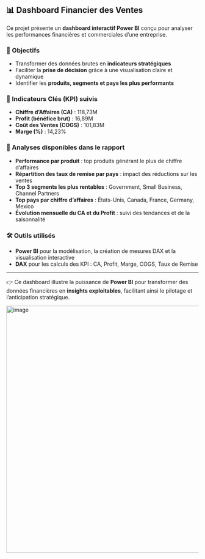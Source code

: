 ## 📊 Dashboard Financier des Ventes

Ce projet présente un **dashboard interactif Power BI** conçu pour analyser les performances financières et commerciales d’une entreprise.

### 🎯 Objectifs

* Transformer des données brutes en **indicateurs stratégiques**
* Faciliter la **prise de décision** grâce à une visualisation claire et dynamique
* Identifier les **produits, segments et pays les plus performants**

### 📌 Indicateurs Clés (KPI) suivis

* **Chiffre d’Affaires (CA)** : 118,73M
* **Profit (bénéfice brut)** : 16,89M
* **Coût des Ventes (COGS)** : 101,83M
* **Marge (%)** : 14,23%

### 🔎 Analyses disponibles dans le rapport

* **Performance par produit** : top produits générant le plus de chiffre d’affaires
* **Répartition des taux de remise par pays** : impact des réductions sur les ventes
* **Top 3 segments les plus rentables** : Government, Small Business, Channel Partners
* **Top pays par chiffre d’affaires** : États-Unis, Canada, France, Germany, Mexico
* **Évolution mensuelle du CA et du Profit** : suivi des tendances et de la saisonnalité

### 🛠️ Outils utilisés

* **Power BI** pour la modélisation, la création de mesures DAX et la visualisation interactive
* **DAX** pour les calculs des KPI : CA, Profit, Marge, COGS, Taux de Remise

---

👉 Ce dashboard illustre la puissance de **Power BI** pour transformer des données financières en **insights exploitables**, facilitant ainsi le pilotage et l’anticipation stratégique.


<img width="1113" height="647" alt="image" src="https://github.com/user-attachments/assets/f406330b-337e-4698-b326-b6d49bc9b737" />
